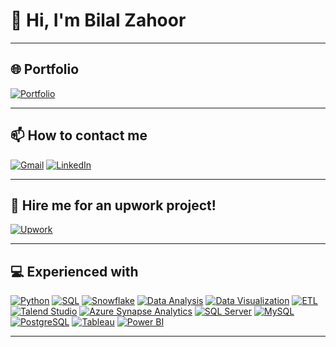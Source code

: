 # 👋 Hi, I'm Bilal Zahoor

---

## 🌐 Portfolio

[![Portfolio](https://img.shields.io/badge/Portfolio-181717?style=flat-square&logo=github&logoColor=white)](https://bilalzahoor100.github.io/)

---

## 📫 How to contact me

[![Gmail](https://img.shields.io/badge/Gmail-D14836?style=flat-square&logo=gmail&logoColor=white)](mailto:bilalzahoor100@gmail.com)
[![LinkedIn](https://img.shields.io/badge/LinkedIn-0077B5?style=flat-square&logo=linkedin&logoColor=white)](https://www.linkedin.com/in/bilal-zahoor-175859184/)

---

## 💼 Hire me for an upwork project!

[![Upwork](https://img.shields.io/badge/Upwork-6FDA44?style=flat-square&logo=upwork&logoColor=white)](https://www.upwork.com/freelancers/~01b7b0bed87616d029)

---

## 💻 Experienced with

[![Python](https://img.shields.io/badge/Python-3776AB?style=flat-square&logo=python&logoColor=white)](https://www.python.org)
[![SQL](https://img.shields.io/badge/SQL-4479A1?style=flat-square&logo=postgresql&logoColor=white)](https://www.postgresql.org)
[![Snowflake](https://img.shields.io/badge/Snowflake-29B5E8?style=flat-square&logo=snowflake&logoColor=white)](https://www.snowflake.com)
[![Data Analysis](https://img.shields.io/badge/Data_Analysis-0078D4?style=flat-square&logo=chart-bar&logoColor=white)](https://www.databricks.com)
[![Data Visualization](https://img.shields.io/badge/Data_Visualization-4A90E2?style=flat-square&logo=chart-line&logoColor=white)](https://www.tableau.com)
[![ETL](https://img.shields.io/badge/ETL-FFC107?style=flat-square&logo=data-transfer&logoColor=white)](https://www.talend.com)
[![Talend Studio](https://img.shields.io/badge/Talend_Studio-F80000?style=flat-square&logo=talend&logoColor=white)](https://www.talend.com)
[![Azure Synapse Analytics](https://img.shields.io/badge/Azure_Synapse_Analytics-0078D7?style=flat-square&logo=microsoft-azure&logoColor=white)](https://azure.microsoft.com/en-us/services/synapse-analytics/)
[![SQL Server](https://img.shields.io/badge/SQL_Server-CC2927?style=flat-square&logo=microsoft-sql-server&logoColor=white)](https://www.microsoft.com/en-us/sql-server/sql-server-2019)
[![MySQL](https://img.shields.io/badge/MySQL-4479A1?style=flat-square&logo=mysql&logoColor=white)](https://www.mysql.com)
[![PostgreSQL](https://img.shields.io/badge/PostgreSQL-336791?style=flat-square&logo=postgresql&logoColor=white)](https://www.postgresql.org)
[![Tableau](https://img.shields.io/badge/Tableau-E97627?style=flat-square&logo=tableau&logoColor=white)](https://www.tableau.com)
[![Power BI](https://img.shields.io/badge/Power_BI-F2C811?style=flat-square&logo=power-bi&logoColor=white)](https://powerbi.microsoft.com)

---

<!-- Feel free to add more sections as needed -->

